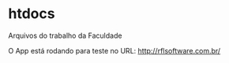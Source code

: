 # htdocs
Arquivos do trabalho da Faculdade

O App está rodando para teste no URL: http://rflsoftware.com.br/
